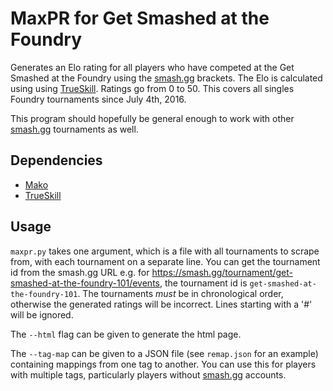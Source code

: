 MaxPR for Get Smashed at the Foundry
====================================

Generates an Elo rating for all players who have competed at the Get Smashed at the Foundry using the [smash.gg][1] brackets.
The Elo is calculated using using [TrueSkill][2].
Ratings go from 0 to 50. This covers all singles Foundry tournaments since July 4th, 2016.

This program should hopefully be general enough to work with other [smash.gg][1] tournaments as well.

Dependencies
------------

- [Mako][3]
- [TrueSkill][2]

Usage
-----

`maxpr.py` takes one argument, which is a file with all tournaments to scrape from, with each tournament on a separate line.
You can get the tournament id from the smash.gg URL e.g. for https://smash.gg/tournament/get-smashed-at-the-foundry-101/events,
the tournament id is `get-smashed-at-the-foundry-101`. The tournaments *must* be in chronological order, otherwise the generated
ratings will be incorrect. Lines starting with a '#' will be ignored.

The `--html` flag can be given to generate the html page.

The `--tag-map` can be given to a JSON file (see `remap.json` for an example) containing mappings from one tag to another. You can use this for players with multiple tags, particularly players without [smash.gg][1] accounts.

[1]: http://smash.gg
[2]: http://trueskill.org
[3]: http://www.makotemplates.org
